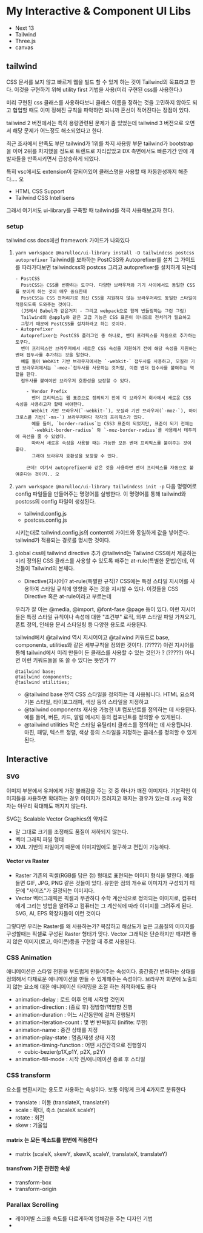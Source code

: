 # My Interactive & Component UI Libs

-   Next 13
-   Tailwind
-   Three.js
-   canvas

## tailwind

CSS 문서를 보지 않고 빠르게 웹을 빌드 할 수 있게 하는 것이 Tailwind의 목표라고 한다.
이것을 구현하기 위해 utility first 기법을 사용(미리 구현된 css를 사용한다.)

미리 구현된 css 클래스를 사용하다보니 클래스 이름을 정하는 것을 고민하지 않아도 되고
협업할 때도 이미 정해진 규칙을 파악하면 되니까 혼선이 적어진다는 장점이 있다.

tailwind 2 버전에서는 특히 용량관련된 문제가 좀 있었는데
tailwind 3 버전으로 오면서 해당 문제가 어느정도 해소되었다고 한다.

최근 조사에서 만족도 부문 tailwind가 1위를 차지
사용량 부문 tailwind가 bootstrap을 이어 2위를 차지했을 정도로
트렌드로 자리잡았고 DX 측면에서도 빠른기간 안에 개발자들을 만족시키면서
급상승하게 되었다.

특히 vsc에서도 extension이 잘되어있어 클래스명을 사용할 때 자동완성까지 해준다.... 오

-   HTML CSS Support
-   Tailwind CSS Intellisens

그래서 여기서도 ui-library를 구축할 때 tailwind를 적극 사용해보고자 한다.

### setup

tailwind css docs에선 framework 가이드가 나와있다

1.  `yarn workspace @marulloc/ui-library install -D tailwindcss postcss autoprefixer`
    Tailwind를 보좌하는 PostCSS와 Autoprefixer를 설치
    그 가이드를 따라가다보면 tailwindcss와 postcss 그리고 autoprefixer를 설치하게 되는데

        - PostCSS
          PostCSS는 CSS를 변환하는 도구다. 다양한 브라우저와 기기 사이에서도 동일한 CSS를 보이게 하는 것이 매우 중요한데
          PostCSS는 CSS 전처리기로 최신 CSS를 지원하지 않는 브라우저라도 동일한 스타일이 적용되도록 도와주는 것이다.
          (JS에서 Babel과 같은거지 - 그리고 webpack으로 함께 번들링하는 그런 그림)
          Tailwind의 @apply와 같은 고급 기능은 CSS 표준이 아니므로 전처리가 필요하고
          그렇기 때문에 PostCSS를 설치하라고 하는 것이다.
        - Autoprefixer
          Autoprefixer는 PostCSS 플러그인 중 하나로, 벤더 프리픽스를 자동으로 추가하는 도구다.
          벤더 프리픽스란 브라우저에서 새로운 CSS 속성을 지원하기 전에 해당 속성을 지원하는 벤더 접두사를 추가하는 것을 말한다.
          예를 들어 WebKit 기반 브라우저에서는 `-webkit-` 접두사를 사용하고, 모질라 기반 브라우저에서는 `-moz-`접두사를 사용하는 것처럼, 이런 벤더 접수사를 붙여주는 역할을 한다.
          접두사를 붙여야만 브라우저 호환성을 보장할 수 있다.

            - Vendor Prefix
              벤더 프리픽스는 웹 표준으로 정의되기 전에 각 브라우저 회사에서 새로운 CSS 속성을 사용하고자 할때 써야한다.
              Webkit 기반 브라우저(`-webkit-`), 모질라 기반 브라우저(`-moz-`), 마이크로스픝 기반(`-ms-`) 브라우저마다 각자의 프리픽스가 있다.
              예를 들어, `border-radius`는 CSS3 표준이 되었지만, 표준이 되기 전에는
              `-webkit-border-radius` 와 `-moz-border-radius`를 사용해서 테두리에 곡선을 줄 수 있었다.
              따라서 새로운 속성을 사용할 때는 가능한 모든 벤더 프리픽스를 붙여주는 것이 좋다.
              그래야 브라우저 호환성을 보장할 수 있다.

            근데! 여기서 autoprefixer와 같은 것을 사용하면 벤더 프리픽스를 자동으로 붙여준다는 것이지.. 오

2.  `yarn workspace @marulloc/ui-library tailwindcss init -p`
    다음 명령어로 config 파일들을 만들어주는 명령어를 실행한다.
    이 명령어를 통해 tailwind와 postcss의 config 파일이 생성된다.

    -   tailwind.config.js
    -   postcss.config.js

    시키는대로 tailwind.config.js의 content에 가이드와 동일하게 값을 넣어준다.
    tailwind가 적용되는 경로를 명시한 것이다.

3.  global css에 tailwind directive 추가
    @tailwind는 Tailwind CSS에서 제공하는 미리 정의된 CSS 클래스를 사용할 수 있도록 해주는 at-rule(특별한 문법)인데, 이것들이 Tailwind의 본체다.

    -   Directive(지시어)? at-rule(특별한 규칙)?
        CSS에는 특정 스타일 지시어를 사용하여 스타일 규칙에 영향을 주는 것을 지시할 수 있다.
        이것들을 CSS Directive 혹은 at-rule이라고 부르는데

    우리가 잘 아는 @media, @import, @font-fase @page 등이 있다.
    이런 지시어들은 특정 스타일 규칙이나 속성에 대한 "조건부" 로직, 외부 스타일 파일 가져오기, 폰트 정의,
    인쇄용 문서 스타일링 등 다양한 용도로 사용된다.

    tailwind에서 @tailwind 역시 지시어이고
    @tailwind 키워드로 base, components, utilities와 같은 세부규칙을 정의한 것이다.
    (?????) 이런 지시어를 통해 tailwind에서 미리 만들어 둔 클래스를 사용할 수 있는 것인가 ?
    (?????) 아니면 이런 키워드들을 또 쓸 수 있다는 뜻인가 ??

    ```
    @tailwind base;
    @tailwind components;
    @tailwind utilities;
    ```

    -   @tailwind base
        전역 CSS 스타일을 정의하는 데 사용됩니다. HTML 요소의 기본 스타일, 타이포그래피, 색상 등의 스타일을 지정하고
    -   @tailwind components
        재사용 가능한 UI 컴포넌트를 정의하는 데 사용된다.
        예를 들어, 버튼, 카드, 알림 메시지 등의 컴포넌트를 정의할 수 있게된다.
    -   @tailwind utilities
        작은 스타일 유틸리티 클래스를 정의하는 데 사용됩니다.
        마진, 패딩, 텍스트 정렬, 색상 등의 스타일을 지정하는 클래스를 정의할 수 있게된다.

## Interactive

### SVG

이미지 부분에서 유저에게 가장 불쾌감을 주는 것 중 하나가 깨진 이미지다.
기본적인 이미지들을 사용하면 확대하는 경우 이미지가 흐려지고 깨지는 경우가 있는데
.svg 확장자는 아무리 확대해도 깨지지 않는다.

SVG는 Scalable Vector Graphics의 약자로

-   말 그대로 크기를 조정해도 품질이 저하되지 않는다.
-   벡터 그래픽 파일 형태
-   XML 기반의 파일이기 때문에 이미지임에도 불구하고 편집이 가능하다.

#### Vector vs Raster

-   Raster
    기존의 픽셀(RGB를 담은 점) 형태로 표현되는 이미지 형식을 말한다.
    예를 들면 GIF, JPG, PNG 같은 것들이 있다.
    유한한 점의 개수로 이미지가 구성되기 때문에 "사이즈"가 결정되는 이미지다.
-   Vector
    벡터그래픽은 픽셀과 무관하다
    수학 계산식으로 정의되는 이미지로, 컴퓨터에게 그리는 방법을 알려주고
    컴퓨터는 그 계산식에 따라 이미지를 그려주게 된다.
    SVG, AI, EPS 확장자들이 이런 것이다

그렇다면 우리는 Raster를 왜 사용하는가?
복잡하고 해상도가 높은 고품질의 이미지를 구성할때는 픽셀로 구성된 Raster 형태가 맞다.
Vector 그래픽은 단순하지만 깨지면 좋지 않은 이미지(로고, 아이콘)등을 구현할 때 주로 사용된다.

### CSS Animation

애니메이션은 스타일 전환을 부드럽게 만들어주는 속성이다.
중간중간 변화하는 상태를 정의해서 다채로운 애니메이션을 만들 수 있게해주는 속성이다.
브라우저 화면에 노출되지 않는 요소에 대한 애니메이션 타이밍을 조절 하는 최적화에도 좋다

-   animation-delay : 로드 이후 언제 시작할 것인지
-   animation-direction : (종료 후) 정방향/역방향 진행
-   animation-duration : 어느 시간동안에 걸쳐 진행될지
-   animation-iteration-count : 몇 번 반복될지 (inifite: 무한)
-   animation-name : 중간 상태를 지정
-   animation-play-state : 멈춤/재생 상태 지정
-   animation-timing-function : 어떤 시간간격으로 진행할지
    -   cubic-bezier(p1X,p1Y, p2X, p2Y)
-   animation-fill-mode : 시작 전/애니메이션 종료 후 스타일

### CSS transform

요소를 변환시키는 용도로 사용하는 속성이다.
보통 이렇게 크게 4가지로 분류한다

-   translate : 이동 (translateX, translateY)
-   scale : 확대, 축소 (scaleX scaleY)
-   rotate : 회전
-   skew : 기울임

#### matrix 는 모든 메소드를 한번에 적용한다

-   matrix (scaleX, skewY, skewX, scaleY, translateX, translateY)

#### transfrom 기준 관련한 속성

-   transform-box
-   transform-origin

### Parallax Scrolling

-   레이어별 스크롤 속도를 다르게하여 입체감을 주는 디자인 기법
-

